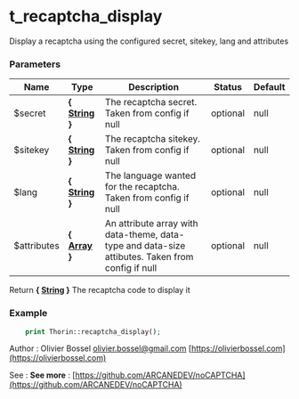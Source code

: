 # t_recaptcha_display

Display a recaptcha using the configured secret, sitekey, lang and attributes


### Parameters
Name  |  Type  |  Description  |  Status  |  Default
------------  |  ------------  |  ------------  |  ------------  |  ------------
$secret  |  **{ [String](http://php.net/manual/en/language.types.string.php) }**  |  The recaptcha secret. Taken from config if null  |  optional  |  null
$sitekey  |  **{ [String](http://php.net/manual/en/language.types.string.php) }**  |  The recaptcha sitekey. Taken from config if null  |  optional  |  null
$lang  |  **{ [String](http://php.net/manual/en/language.types.string.php) }**  |  The language wanted for the recaptcha. Taken from config if null  |  optional  |  null
$attributes  |  **{ [Array](http://php.net/manual/en/language.types.array.php) }**  |  An attribute array with data-theme, data-type and data-size attibutes. Taken from config if null  |  optional  |  null

Return **{ [String](http://php.net/manual/en/language.types.string.php) }** The recaptcha code to display it

### Example
```php
	print Thorin::recaptcha_display();
```
Author : Olivier Bossel [olivier.bossel@gmail.com](mailto:olivier.bossel@gmail.com) [https://olivierbossel.com](https://olivierbossel.com)

See : **See more** : [https://github.com/ARCANEDEV/noCAPTCHA](https://github.com/ARCANEDEV/noCAPTCHA)